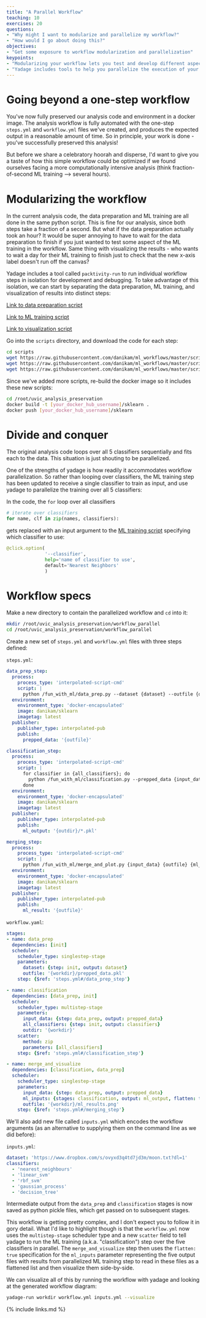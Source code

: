 ```yaml
---
title: "A Parallel Workflow"
teaching: 10
exercises: 20
questions:
- "Why might I want to modularize and parallelize my workflow?"
- "How would I go about doing this?"
objectives:
- "Get some exposure to workflow modularization and parallelization"
keypoints:
- "Modularizing your workflow lets you test and develop different aspects of the workflow more efficiently"
- "Yadage includes tools to help you parallelize the execution of your workflow"
---
```


# Going beyond a one-step workflow

You've now fully preserved our analysis code and environment in a docker image. The analysis workflow is fully automated with the one-step `steps.yml` and `workflow.yml` files we've created, and produces the expected output in a reasonable amount of time. So in principle, your work is done - you've successfully preserved this analysis! 

But before we share a celebratory hoorah and disperse, I'd want to give you a taste of how this simple workflow could be optimized if we found ourselves facing a more computationally intensive analysis (think fraction-of-second ML training --> several hours). 

# Modularizing the workflow

In the current analysis code, the data preparation and ML training are all done in the same python script. This is fine for our analysis, since both steps take a fraction of a second. But what if the data preparation actually took an hour? It would be super annoying to have to wait for the data preparation to finish if you just wanted to test some aspect of the ML training in the workflow. Same thing with visualizing the results - who wants to wait a day for their ML training to finish just to check that the new x-axis label doesn't run off the canvas?

Yadage includes a tool called `packtivity-run` to run individual workflow steps in isolation for development and debugging. To take advantage of this isolation, we can start by separating the data preparation, ML training, and visualization of results into distinct steps:

[Link to data preparation script](https://raw.githubusercontent.com/danikam/ml_workflows/master/scripts/data_prep.py)

[Link to ML training script](https://raw.githubusercontent.com/danikam/ml_workflows/master/scripts/classification.py)

[Link to visualization script](https://github.com/danikam/ml_workflows/blob/master/scripts/merge_and_plot.py)

Go into the `scripts` directory, and download the code for each step:

~~~bash
cd scripts
wget https://raw.githubusercontent.com/danikam/ml_workflows/master/scripts/data_prep.py
wget https://raw.githubusercontent.com/danikam/ml_workflows/master/scripts/classification.py
wget https://raw.githubusercontent.com/danikam/ml_workflows/master/scripts/merge_and_plot.py
~~~

Since we've added more scripts, re-build the docker image so it includes these new scripts:

~~~bash
cd /root/uvic_analysis_preservation
docker build -t [your_docker_hub_username]/sklearn .
docker push [your_docker_hub_username]/sklearn
~~~

# Divide and conquer

The original analysis code loops over all 5 classifiers sequentially and fits each to the data. This situation is just shouting to be parallelized. 

One of the strengths of yadage is how readily it accommodates workflow parallelization. So rather than looping over classifiers, the ML training step has been updated to receive a single classifier to train as input, and use yadage to parallelize the training over all 5 classifiers:

In the code, the `for` loop over all classifiers

~~~python
# iterate over classifiers                                                                                                                                                         
for name, clf in zip(names, classifiers):
~~~

gets replaced with an input argument to the [ML training script](https://raw.githubusercontent.com/danikam/ml_workflows/master/scripts/classification.py) specifying which classifier to use:

~~~python
@click.option(
              '--classifier',
              help='name of classifier to use',
              default='Nearest Neighbors'
              )
~~~

# Workflow specs

Make a new directory to contain the parallelized workflow and `cd` into it:

~~~bash
mkdir /root/uvic_analysis_preservation/workflow_parallel
cd /root/uvic_analysis_preservation/workflow_parallel
~~~

Create a new set of `steps.yml` and `workflow.yml` files with three steps defined:

`steps.yml`:

~~~yaml
data_prep_step:
  process:
    process_type: 'interpolated-script-cmd'
    script: |
      python /fun_with_ml/data_prep.py --dataset {dataset} --outfile {outfile}
  environment:
    environment_type: 'docker-encapsulated'
    image: danikam/sklearn
    imagetag: latest
  publisher:
    publisher_type: interpolated-pub
    publish: 
      prepped_data: '{outfile}'

classification_step:
  process:
    process_type: 'interpolated-script-cmd'
    script: |
      for classifier in {all_classifiers}; do
        python /fun_with_ml/classification.py --prepped_data {input_data} --classifier $classifier --outfile {outdir}/$classifier.pkl
      done
  environment:
    environment_type: 'docker-encapsulated'
    image: danikam/sklearn
    imagetag: latest
  publisher:
    publisher_type: interpolated-pub
    publish:
      ml_output: '{outdir}/*.pkl'

merging_step:
  process:
    process_type: 'interpolated-script-cmd'
    script: |
      python /fun_with_ml/merge_and_plot.py {input_data} {outfile} {ml_inputs}
  environment:
    environment_type: 'docker-encapsulated'
    image: danikam/sklearn
    imagetag: latest
  publisher:
    publisher_type: interpolated-pub
    publish:
      ml_result: '{outfile}'
~~~

`workflow.yaml`:

~~~yaml
stages:
- name: data_prep
  dependencies: [init]
  scheduler:
    scheduler_type: singlestep-stage
    parameters:
      dataset: {step: init, output: dataset}
      outfile: '{workdir}/prepped_data.pkl'
    step: {$ref: 'steps.yml#/data_prep_step'}

- name: classification
  dependencies: [data_prep, init]
  scheduler:
    scheduler_type: multistep-stage
    parameters:
      input_data: {step: data_prep, output: prepped_data}
      all_classifiers: {step: init, output: classifiers}
      outdir: '{workdir}'
    scatter:
      method: zip
      parameters: [all_classifiers]
    step: {$ref: 'steps.yml#/classification_step'}

- name: merge_and_visualize
  dependencies: [classification, data_prep]
  scheduler:
    scheduler_type: singlestep-stage
    parameters:
      input_data: {step: data_prep, output: prepped_data}
      ml_inputs: {stages: classification, output: ml_output, flatten: true}
      outfile: '{workdir}/ml_results.png'
    step: {$ref: 'steps.yml#/merging_step'}
~~~

We'll also add new file called `inputs.yml` which encodes the workflow arguments (as an alternative to supplying them on the command line as we did before):

`inputs.yml`:

~~~yaml
dataset: 'https://www.dropbox.com/s/ovyxd3q4td7jd3m/moon.txt?dl=1'
classifiers:
  - 'nearest_neighbours'
  - 'linear_svm'
  - 'rbf_svm'
  - 'gaussian_process'
  - 'decision_tree'
~~~

Intermediate output from the `data_prep` and `classification` stages is now saved as python pickle files, which get passed on to subsequent stages. 

This workflow is getting pretty complex, and I don't expect you to follow it in gory detail. What I'd like to highlight though is that the `workflow.yml` now uses the `multistep-stage` scheduler type and a new `scatter` field to tell yadage to run the ML training (a.k.a. "classification") step over the five classifiers in parallel. The `merge_and_visualize` step then uses the `flatten: true` specification for the `ml_inputs` parameter representing the five output files with results from parallelized ML training step to read in these files as a flattened list and then visualize them side-by-side.  

We can visualize all of this by running the workflow with yadage and looking at the generated workflow diagram:

~~~bash
yadage-run workdir workflow.yml inputs.yml --visualize
~~~

{% include links.md %}
